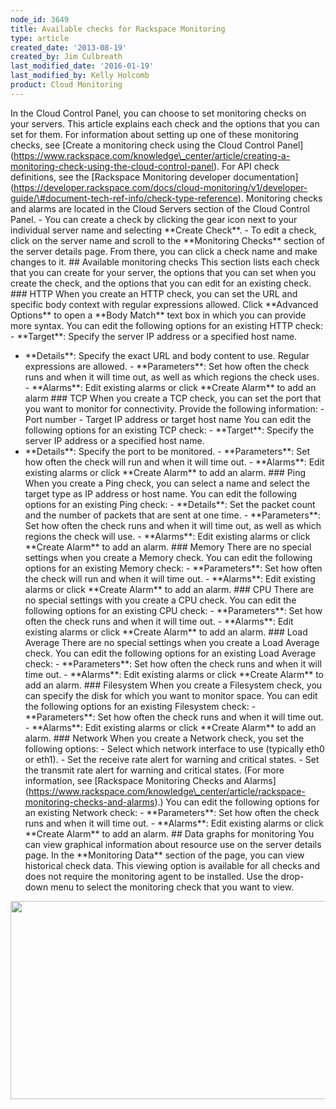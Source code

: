 ```yaml
---
node_id: 3649
title: Available checks for Rackspace Monitoring
type: article
created_date: '2013-08-19'
created_by: Jim Culbreath
last_modified_date: '2016-01-19'
last_modified_by: Kelly Holcomb
product: Cloud Monitoring
---
```


In the Cloud Control Panel, you can choose to set monitoring checks on
your servers. This article explains each check and the options that you
can set for them. For information about setting up one of these
monitoring checks, see \[Create a monitoring check using the Cloud
Control
Panel\](https://www.rackspace.com/knowledge\_center/article/creating-a-monitoring-check-using-the-cloud-control-panel).
For API check definitions, see the \[Rackspace Monitoring developer
documentation\](https://developer.rackspace.com/docs/cloud-monitoring/v1/developer-guide/\#document-tech-ref-info/check-type-reference).
Monitoring checks and alarms are located in the Cloud Servers section of
the Cloud Control Panel. - You can create a check by clicking the gear
icon next to your individual server name and selecting \*\*Create
Check\*\*. - To edit a check, click on the server name and scroll to the
\*\*Monitoring Checks\*\* section of the server details page. From
there, you can click a check name and make changes to it. \#\# Available
monitoring checks This section lists each check that you can create for
your server, the options that you can set when you create the check, and
the options that you can edit for an existing check. \#\#\# HTTP When
you create an HTTP check, you can set the URL and specific body context
with regular expressions allowed. Click \*\*Advanced Options\*\* to open
a \*\*Body Match\*\* text box in which you can provide more syntax. You
can edit the following options for an existing HTTP check: -
\*\*Target\*\*: Specify the server IP address or a specified host name.
- \*\*Details\*\*: Specify the exact URL and body content to use.
Regular expressions are allowed. - \*\*Parameters\*\*: Set how often the
check runs and when it will time out, as well as which regions the check
uses. - \*\*Alarms\*\*: Edit existing alarms or click \*\*Create
Alarm\*\* to add an alarm \#\#\# TCP When you create a TCP check, you
can set the port that you want to monitor for connectivity. Provide the
following information: - Port number - Target IP address or target host
name You can edit the following options for an existing TCP check: -
\*\*Target\*\*: Specify the server IP address or a specified host name.
- \*\*Details\*\*: Specify the port to be monitored. -
\*\*Parameters\*\*: Set how often the check will run and when it will
time out. - \*\*Alarms\*\*: Edit existing alarms or click \*\*Create
Alarm\*\* to add an alarm. \#\#\# Ping When you create a Ping check, you
can select a name and select the target type as IP address or host name.
You can edit the following options for an existing Ping check: -
\*\*Details\*\*: Set the packet count and the number of packets that are
sent at one time. - \*\*Parameters\*\*: Set how often the check runs and
when it will time out, as well as which regions the check will use. -
\*\*Alarms\*\*: Edit existing alarms or click \*\*Create Alarm\*\* to
add an alarm. \#\#\# Memory There are no special settings when you
create a Memory check. You can edit the following options for an
existing Memory check: - \*\*Parameters\*\*: Set how often the check
will run and when it will time out. - \*\*Alarms\*\*: Edit existing
alarms or click \*\*Create Alarm\*\* to add an alarm. \#\#\# CPU There
are no special settings with you create a CPU check. You can edit the
following options for an existing CPU check: - \*\*Parameters\*\*: Set
how often the check runs and when it will time out. - \*\*Alarms\*\*:
Edit existing alarms or click \*\*Create Alarm\*\* to add an alarm.
\#\#\# Load Average There are no special settings when you create a Load
Average check. You can edit the following options for an existing Load
Average check: - \*\*Parameters\*\*: Set how often the check runs and
when it will time out. - \*\*Alarms\*\*: Edit existing alarms or click
\*\*Create Alarm\*\* to add an alarm. \#\#\# Filesystem When you create
a Filesystem check, you can specify the disk for which you want to
monitor space. You can edit the following options for an existing
Filesystem check: - \*\*Parameters\*\*: Set how often the check runs and
when it will time out. - \*\*Alarms\*\*: Edit existing alarms or click
\*\*Create Alarm\*\* to add an alarm. \#\#\# Network When you create a
Network check, you set the following options: - Select which network
interface to use (typically eth0 or eth1). - Set the receive rate alert
for warning and critical states. - Set the transmit rate alert for
warning and critical states. (For more information, see \[Rackspace
Monitoring Checks and
Alarms\](https://www.rackspace.com/knowledge\_center/article/rackspace-monitoring-checks-and-alarms).)
You can edit the following options for an existing Network check: -
\*\*Parameters\*\*: Set how often the check runs and when it will time
out. - \*\*Alarms\*\*: Edit existing alarms or click \*\*Create
Alarm\*\* to add an alarm. \#\# Data graphs for monitoring You can view
graphical information about resource use on the server details page. In
the \*\*Monitoring Data\*\* section of the page, you can view historical
check data. This viewing option is available for all checks and does not
require the monitoring agent to be installed. Use the drop-down menu to
select the monitoring check that you want to view.

<img src="https://8026b2e3760e2433679c-fffceaebb8c6ee053c935e8915a3fbe7.ssl.cf2.rackcdn.com/field/image/Monitoring-Data.png" width="742" height="317" />

